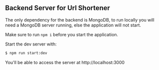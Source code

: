 ## Backend Server for Url Shortener

The only dependency for the backend is MongoDB, to run locally you will need a MongoDB server running,
else the application will not start.

Make sure to run `npm i` before you start the application.

Start the dev server with:
```sh
$ npm run start:dev
```
You'll be able to access the server at http://localhost:3000

